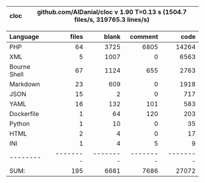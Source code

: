 
cloc|github.com/AlDanial/cloc v 1.90  T=0.13 s (1504.7 files/s, 319765.3 lines/s)
--- | ---

Language|files|blank|comment|code
:-------|-------:|-------:|-------:|-------:
PHP|64|3725|6805|14264
XML|5|1007|0|6563
Bourne Shell|67|1124|655|2763
Markdown|23|609|0|1918
JSON|15|2|0|717
YAML|16|132|101|583
Dockerfile|1|64|120|203
Python|1|10|0|35
HTML|2|4|0|17
INI|1|4|5|9
--------|--------|--------|--------|--------
SUM:|195|6681|7686|27072
